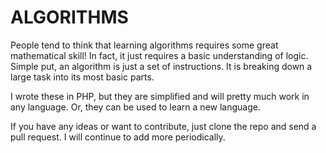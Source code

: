 # ALGORITHMS

People tend to think that learning algorithms requires some great 
mathematical skill! In fact, it just requires a basic understanding of
logic. Simple put, an algorithm is just a set of instructions. It is 
breaking down a large task into its most basic parts.

I wrote these in PHP, but they are simplified and will pretty much work
in any language. Or, they can be used to learn a new language.

If you have any ideas or want to contribute, just clone the repo
and send a pull request. I will continue to add more periodically.

